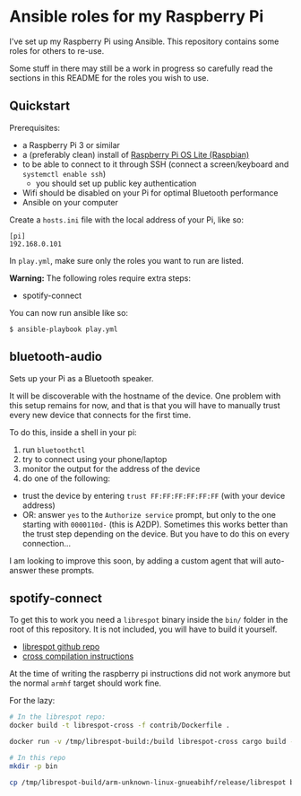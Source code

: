 # Ansible roles for my Raspberry Pi

I've set up my Raspberry Pi using Ansible.
This repository contains some roles for others to re-use.

Some stuff in there may still be a work in progress so carefully read the sections in this README for the roles you wish to use.

## Quickstart

Prerequisites:

* a Raspberry Pi 3 or similar
* a (preferably clean) install of [Raspberry Pi OS Lite (Raspbian)](https://www.raspberrypi.org/downloads/raspberry-pi-os/)
* to be able to connect to it through SSH (connect a screen/keyboard and `systemctl enable ssh`)
  - you should set up public key authentication
* Wifi should be disabled on your Pi for optimal Bluetooth performance
* Ansible on your computer

Create a `hosts.ini` file with the local address of your Pi, like so:

```
[pi]
192.168.0.101
```

In `play.yml`, make sure only the roles you want to run are listed.

**Warning:** The following roles require extra steps:

* spotify-connect

You can now run ansible like so:

```
$ ansible-playbook play.yml
```

## bluetooth-audio

Sets up your Pi as a Bluetooth speaker.

It will be discoverable with the hostname of the device. One problem with this setup remains for now, and that is that you will have to manually trust every new device that connects for the first time.

To do this, inside a shell in your pi:

1. run `bluetoothctl`
1. try to connect using your phone/laptop
1. monitor the output for the address of the device
1. do one of the following:
  - trust the device by entering `trust FF:FF:FF:FF:FF:FF` (with your device address)
  - OR: answer `yes` to the `Authorize service` prompt, but only to the one starting with `0000110d-` (this is A2DP). Sometimes this works better than the trust step depending on the device. But you have to do this on every connection...

I am looking to improve this soon, by adding a custom agent that will auto-answer these prompts.

## spotify-connect

To get this to work you need a `librespot` binary inside the `bin/` folder in the root of this repository. It is not included, you will have to build it yourself.

* [librespot github repo](https://github.com/librespot-org/librespot)
* [cross compilation instructions](https://github.com/librespot-org/librespot/wiki/Cross-compiling)

At the time of writing the raspberry pi instructions did not work anymore but the normal `armhf` target should work fine.

For the lazy:

```sh
# In the librespot repo:
docker build -t librespot-cross -f contrib/Dockerfile .

docker run -v /tmp/librespot-build:/build librespot-cross cargo build --release --target arm-unknown-linux-gnueabihf --no-default-features --features alsa-backend

# In this repo
mkdir -p bin

cp /tmp/librespot-build/arm-unknown-linux-gnueabihf/release/librespot bin/librespot
```
